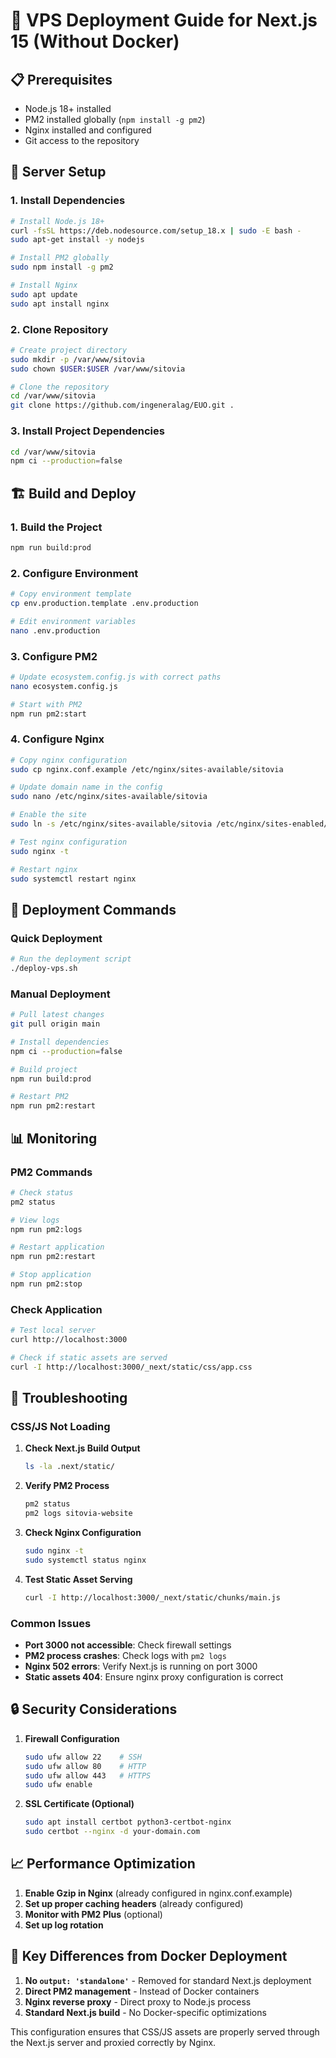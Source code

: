 # 🚀 VPS Deployment Guide for Next.js 15 (Without Docker)

## 📋 Prerequisites

- Node.js 18+ installed
- PM2 installed globally (`npm install -g pm2`)
- Nginx installed and configured
- Git access to the repository

## 🔧 Server Setup

### 1. Install Dependencies
```bash
# Install Node.js 18+
curl -fsSL https://deb.nodesource.com/setup_18.x | sudo -E bash -
sudo apt-get install -y nodejs

# Install PM2 globally
sudo npm install -g pm2

# Install Nginx
sudo apt update
sudo apt install nginx
```

### 2. Clone Repository
```bash
# Create project directory
sudo mkdir -p /var/www/sitovia
sudo chown $USER:$USER /var/www/sitovia

# Clone the repository
cd /var/www/sitovia
git clone https://github.com/ingeneralag/EUO.git .
```

### 3. Install Project Dependencies
```bash
cd /var/www/sitovia
npm ci --production=false
```

## 🏗️ Build and Deploy

### 1. Build the Project
```bash
npm run build:prod
```

### 2. Configure Environment
```bash
# Copy environment template
cp env.production.template .env.production

# Edit environment variables
nano .env.production
```

### 3. Configure PM2
```bash
# Update ecosystem.config.js with correct paths
nano ecosystem.config.js

# Start with PM2
npm run pm2:start
```

### 4. Configure Nginx
```bash
# Copy nginx configuration
sudo cp nginx.conf.example /etc/nginx/sites-available/sitovia

# Update domain name in the config
sudo nano /etc/nginx/sites-available/sitovia

# Enable the site
sudo ln -s /etc/nginx/sites-available/sitovia /etc/nginx/sites-enabled/

# Test nginx configuration
sudo nginx -t

# Restart nginx
sudo systemctl restart nginx
```

## 🔄 Deployment Commands

### Quick Deployment
```bash
# Run the deployment script
./deploy-vps.sh
```

### Manual Deployment
```bash
# Pull latest changes
git pull origin main

# Install dependencies
npm ci --production=false

# Build project
npm run build:prod

# Restart PM2
npm run pm2:restart
```

## 📊 Monitoring

### PM2 Commands
```bash
# Check status
pm2 status

# View logs
npm run pm2:logs

# Restart application
npm run pm2:restart

# Stop application
npm run pm2:stop
```

### Check Application
```bash
# Test local server
curl http://localhost:3000

# Check if static assets are served
curl -I http://localhost:3000/_next/static/css/app.css
```

## 🐛 Troubleshooting

### CSS/JS Not Loading

1. **Check Next.js Build Output**
   ```bash
   ls -la .next/static/
   ```

2. **Verify PM2 Process**
   ```bash
   pm2 status
   pm2 logs sitovia-website
   ```

3. **Check Nginx Configuration**
   ```bash
   sudo nginx -t
   sudo systemctl status nginx
   ```

4. **Test Static Asset Serving**
   ```bash
   curl -I http://localhost:3000/_next/static/chunks/main.js
   ```

### Common Issues

- **Port 3000 not accessible**: Check firewall settings
- **PM2 process crashes**: Check logs with `pm2 logs`
- **Nginx 502 errors**: Verify Next.js is running on port 3000
- **Static assets 404**: Ensure nginx proxy configuration is correct

## 🔒 Security Considerations

1. **Firewall Configuration**
   ```bash
   sudo ufw allow 22    # SSH
   sudo ufw allow 80    # HTTP
   sudo ufw allow 443   # HTTPS
   sudo ufw enable
   ```

2. **SSL Certificate (Optional)**
   ```bash
   sudo apt install certbot python3-certbot-nginx
   sudo certbot --nginx -d your-domain.com
   ```

## 📈 Performance Optimization

1. **Enable Gzip in Nginx** (already configured in nginx.conf.example)
2. **Set up proper caching headers** (already configured)
3. **Monitor with PM2 Plus** (optional)
4. **Set up log rotation**

## 🎯 Key Differences from Docker Deployment

1. **No `output: 'standalone'`** - Removed for standard Next.js deployment
2. **Direct PM2 management** - Instead of Docker containers
3. **Nginx reverse proxy** - Direct proxy to Node.js process
4. **Standard Next.js build** - No Docker-specific optimizations

This configuration ensures that CSS/JS assets are properly served through the Next.js server and proxied correctly by Nginx.
